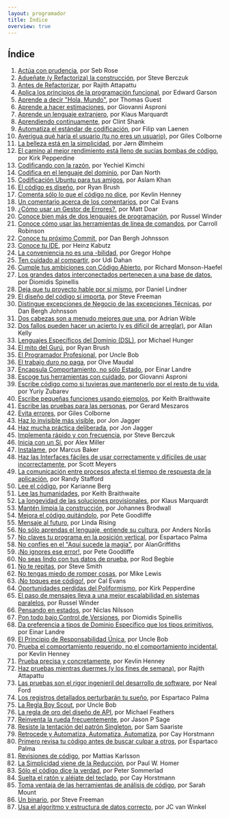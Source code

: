 ```yaml
---
layout: programador
title: Índice
overview: true
---
```


## Índice

1. [Actúa con prudencia](actua-con-prudencia.html), por Seb Rose
2. [Adueñate (y Refactoriza) la construcción](aduenate-build.html), por Steve Berczuk
3. [Antes de Refactorizar](antes-de-refactorizar.html), por Rajith Attapattu
4. [Aplica los principios de la programación funcional](aplica-programacion-funcional.html), por Edward Garson
5. [Aprende a decir "Hola, Mundo"](aprende-decir-hola-mundo.html), por Thomas Guest
6. [Aprende a hacer estimaciones](aprende-estimaciones.html), por Giovanni Asproni
7. [Aprende un lenguaje extranjero](aprende-lenguaje-extranjero.html), por Klaus Marquardt
8. [Aprendiendo continuamente](aprendiendo-continuamente.html), por Clint Shank
9. [Automatiza el estándar de codificación](automatiza-estandar-codificacion.html), por Filip van Laenen
10. [Averigua qué haría el usuario (tu no eres un usuario)](averigua-que-haria-usuario.html), por Giles Colborne
11. [La belleza está en la simplicidad](belleza-simplicidad.html), por Jørn Ølmheim
12. [El camino al mejor rendimiento está lleno de sucias bombas de código](camino-al-rendimiento-bombas-codigo.html), por Kirk Pepperdine
13. [Codificando con la razón](codifica-con-la-razon.html), por Yechiel Kimchi
14. [Codifica en el lenguaje del dominio](codifica-en-lenguaje-del-dominio.html), por Dan North
15. [Codificación Ubuntu para tus amigos](codificacion-ubuntu.html), por Aslam Khan
16. [El código es diseño](codigo-es-disenno.html), por Ryan Brush
17. [Comenta sólo lo que el código no dice](comenta-codigo-no-dice.html), por Kevlin Henney
18. [Un comentario acerca de los comentarios](comentario-acerca-de-comentarios.html), por Cal Evans
19. [¿Cómo usar un Gestor de Errores?](como-usar-bug-tracker.html), por Matt Doar
20. [Conoce bien más de dos lenguajes de programación](conoce-bien-dos-lenguajes.html), por Russel Winder
21. [Conoce cómo usar las herramientas de línea de comandos](conoce-como-usar-linea-comando.html), por Carroll Robinson
22. [Conoce tu próximo Commit](conoce-proximo-commit.html), por Dan Bergh Johnsson
23. [Conoce tu IDE](conoce-tu-ide.html), por Heinz Kabutz
24. [La conveniencia no es una -bilidad](conveniencia.html), por Gregor Hohpe
25. [Ten cuidado al compartir](cuidado-al-compartir.html), por Udi Dahan
26. [Cumple tus ambiciones con Código Abierto](cumple-ambiciones-con-codigo-abierto.html), por Richard Monson-Haefel
27. [Los grandes datos interconectados pertenecen a una base de datos](datos-interconectados-pertenecen-base-de-datos.html), por Diomidis Spinellis
28. [Deja que tu proyecto hable por sí mismo](deja-proyecto-hable-por-si-mismo.html), por Daniel Lindner
29. [El diseño del código sí importa](diseno-en-codigo-importa.html), por Steve Freeman
30. [Distingue excepciones de Negocio de las excepciones Técnicas](distingue-excepciones-negocio-tecnicas.html), por Dan Bergh Johnsson
31. [Dos cabezas son a menudo mejores que una](dos-cabezas-mejor-una.html), por Adrian Wible
32. [Dos fallos pueden hacer un acierto (y es difícil de arreglar)](dos-fallos-pueden-hacer-acierto.html), por Allan Kelly
33. [Lenguajes Específicos del Dominio (DSL)](dsl.html), por Michael Hunger
34. [El mito del Gurú](el-mito-del-guru.html), por Ryan Brush
35. [El Programador Profesional](el-programador-profesional.html), por Uncle Bob
36. [El trabajo duro no paga](el-trabajo-duro-no-paga.html), por Olve Maudal
37. [Encapsula Comportamiento, no sólo Estado](encapsula-comportamiento.html), por Einar Landre
38. [Escoge tus herramientas con cuidado](escoge-herramientas-con-cuidado.html), por Giovanni Asproni
39. [Escribe código como si tuvieras que mantenerlo por el resto de tu vida](escribe-codigo-mantenerlo-por-vida.html), por Yuriy Zubarev
40. [Escribe pequeñas funciones usando ejemplos](escribe-funciones-con-ejemplos.html), por Keith Braithwaite
41. [Escribe las pruebas para las personas](escribe-pruebas-para-personas.html), por Gerard Meszaros
42. [Evita errores](evita-errores.html), por Giles Colborne
43. [Haz lo invisible más visible](haz-lo-invisible-mas-visible.html), por Jon Jagger
44. [Haz mucha práctica deliberada](haz-mucha-practica-deliberada.html), por Jon Jagger
45. [Implementa rápido y con frecuencia](implementa-rapido-y-con-frecuencia.html), por Steve Berczuk
46. [Inicia con un Sí](inicia-con-un-si.html), por Alex Miller
47. [Instalame](instalame.html), por Marcus Baker
48. [Haz las Interfaces fáciles de usar correctamente y difíciles de usar incorrectamente](interfaces-faciles-usar.html), por Scott Meyers
49. [La comunicación entre procesos afecta el tiempo de respuesta de la aplicación](ipc-afecta.html), por Randy Stafford
50. [Lee el código](lee-el-codigo.html), por Karianne Berg
51. [Lee las humanidades](lee-humanidades.html), por Keith Braithwaite
52. [La longevidad de las soluciones provisionales](longevidad-soluciones-provisionales.html), por Klaus Marquardt
53. [Mantén limpia la construcción](manten-limpia-construccion.html), por Johannes Brodwall
54. [Mejora el código quitándolo](mejora-codigo-quitandolo.html), por Pete Goodliffe
55. [Mensaje al futuro](mensaje-al-futuro.html), por Linda Rising
56. [No sólo aprendas el lenguaje, entiende su cultura](no-aprendas-lenguaje-entiende-su-cultura.html), por Anders Norås
57. [No claves tu programa en la posición vertical](no-claves-programa.html), por Espartaco Palma
58. [No confíes en el "Aquí sucede la magia"](no-confies-magia.html), por AlanGriffiths
59. [¡No ignores ese error!](no-ignores-error.html), por Pete Goodliffe
60. [No seas lindo con tus datos de prueba](no-seas-lindo-pruebas.html), por Rod Begbie
61. [No te repitas](no-te-repitas.html), por Steve Smith
62. [No tengas miedo de romper cosas](no-tengas-miedo-de-romper-cosas.html), por Mike Lewis
63. [¡No toques ese código!](no-toques-ese-codigo.html), por Cal Evans
64. [Oportunidades perdidas del Poliformismo](oportunidades-perdidas-polimorfismo.html), por Kirk Pepperdine
65. [El paso de mensajes lleva a una mejor escalabilidad en sistemas paralelos](paso-mensajes-mejor-escalabilidad.html), por Russel Winder
66. [Pensando en estados](pensando-en-estados.html), por Niclas Nilsson
67. [Pon todo bajo Control de Versiones](pon-todo-bajo-control-de-versiones.html), por Diomidis Spinellis
68. [Da preferencia a tipos de Dominio Específico que los tipos primitivos](preferencia-tipos-dominio-especifico.html), por Einar Landre
69. [El Principio de Responsabilidad Única](principio-responsabilidad-unica.html), por Uncle Bob
70. [Prueba el comportamiento requerido, no el comportamiento incidental](prueba-comportamiento-requerido-no-incidental.html), por Kevlin Henney
71. [Prueba precisa y concretamente](prueba-precisa-concretamente.html), por Kevlin Henney
72. [Haz pruebas mientras duermes (y los fines de semana)](pruebas-fin-de-semana.html), por Rajith Attapattu
73. [Las pruebas son el rigor ingenieril del desarrollo de software](pruebas-son-rigor-ingenieril.html), por Neal Ford
74. [Los registros detallados perturbarán tu sueño](registros-detallados-quitaran-sueno.html), por Espartaco Palma
75. [La Regla Boy Scout](regla-boy-scout.html), por Uncle Bob
76. [La regla de oro del diseño de API](regla-oro-api.html), por Michael Feathers
77. [Reinventa la rueda frecuentemente](reinventa-rueda-frecuentemente.html), por Jason P Sage
78. [Resiste la tentación del patrón Singleton](resiste-tentacion-singleton.html), por Sam Saariste
79. [Retrocede y Automatiza, Automatiza, Automatiza](retrocede-automatiza.html), por Cay Horstmann
80. [Primero revisa tu código antes de buscar culpar a otros](revisa-tu-codigo.html), por Espartaco Palma
81. [Revisiones de código](revisiones-codigo.html), por Mattias Karlsson
82. [La Simplicidad viene de la Reducción](simplicidad-reduccion.html), por Paul W. Homer
83. [Sólo el código dice la verdad](solo-codigo-dice-verdad.html), por Peter Sommerlad
84. [Suelta el ratón y aléjate del teclado](suelta-raton-alejate-teclado.html), por Cay Horstmann
85. [Toma ventaja de las herramientas de análisis de código](toma-ventaja-analisis-codigo.html), por Sarah Mount
86. [Un binario](un-binario.html), por Steve Freeman
87. [Usa el algoritmo y estructura de datos correcto](usa-algoritmo-estructura-de-datos-correcto.html), por JC van Winkel
